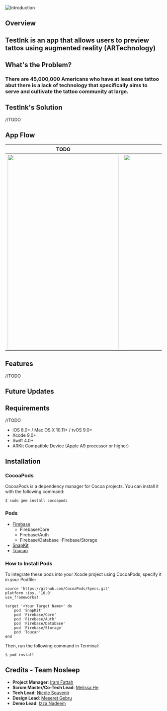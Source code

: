 ![Introduction](https://github.com/melissahe/TestInk/blob/qa/Gifs/Screen%20Shot%202018-04-06%20at%2012.00.41%20PM.png)

## Overview
## TestInk is an app that allows users to preview tattos using augmented reality (ARTechnology)

## What's the Problem?

### There are 45,000,000 Americans who have at least one tattoo abut there is a lack of technology that specifically aims to serve and cultivate the tattoo community at large.

## TestInk's Solution
//TODO

## App Flow
|TODO|TODO|
|:-------------:|:-------------:|
|<img src="TODO" width="358" height="626">|<img src="TODO" width="358" height="626">|

## Features
//TODO

## Future Updates


## Requirements
//TODO
- iOS 8.0+ / Mac OS X 10.11+ / tvOS 9.0+
- Xcode 9.0+
- Swift 4.0+
- ARKit Compatible Device (Apple A9 processor or higher)

## Installation

### CocoaPods
CocoaPods is a dependency manager for Cocoa projects. You can install it with the following command:

`$ sudo gem install cocoapods`

### Pods
- [Firebase](https://firebase.google.com)
  - Firebase/Core
  - Firebase/Auth
  - Firebase/Database
  -Firebase/Storage
- [SnapKit](http://snapkit.io/docs)
- [Toucan](https://github.com/gavinbunney/Toucan)

### How to Install Pods
To integrate these pods into your Xcode project using CocoaPods, specify it in your Podfile:
```
source 'https://github.com/CocoaPods/Specs.git'
platform :ios, '10.0'
use_frameworks!

target '<Your Target Name>' do
    pod 'SnapKit'
    pod 'Firebase/Core'
    pod 'Firebase/Auth'
    pod 'Firebase/Database'
    pod 'Firebase/Storage'
    pod 'Toucan'
end
```

Then, run the following command in Terminal:

`$ pod install`

## Credits - Team Nosleep
- **Project Manager**: [Iram Fattah](https://github.com/ifattah94/)
- **Scrum Master/Co-Tech Lead**: [Melissa He](https://github.com/melissahe/)
- **Tech Lead**: [Nicole Souvenir](https://github.com/ncsouvenir/)
- **Design Lead**: [Meseret Gebru](https://github.com/meseretgebru/)
- **Demo Lead**: [Izza Nadeem](https://github.com/izzanadeem/)
